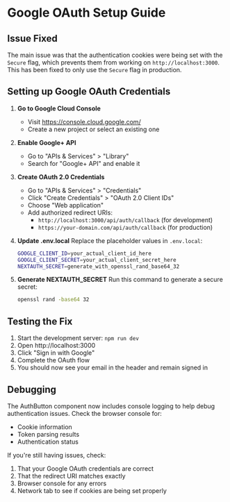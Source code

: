 # Google OAuth Setup Guide

## Issue Fixed
The main issue was that the authentication cookies were being set with the `Secure` flag, which prevents them from working on `http://localhost:3000`. This has been fixed to only use the `Secure` flag in production.

## Setting up Google OAuth Credentials

1. **Go to Google Cloud Console**
   - Visit https://console.cloud.google.com/
   - Create a new project or select an existing one

2. **Enable Google+ API**
   - Go to "APIs & Services" > "Library"
   - Search for "Google+ API" and enable it

3. **Create OAuth 2.0 Credentials**
   - Go to "APIs & Services" > "Credentials"
   - Click "Create Credentials" > "OAuth 2.0 Client IDs"
   - Choose "Web application"
   - Add authorized redirect URIs:
     - `http://localhost:3000/api/auth/callback` (for development)
     - `https://your-domain.com/api/auth/callback` (for production)

4. **Update .env.local**
   Replace the placeholder values in `.env.local`:
   ```bash
   GOOGLE_CLIENT_ID=your_actual_client_id_here
   GOOGLE_CLIENT_SECRET=your_actual_client_secret_here
   NEXTAUTH_SECRET=generate_with_openssl_rand_base64_32
   ```

5. **Generate NEXTAUTH_SECRET**
   Run this command to generate a secure secret:
   ```bash
   openssl rand -base64 32
   ```

## Testing the Fix

1. Start the development server: `npm run dev`
2. Open http://localhost:3000
3. Click "Sign in with Google"
4. Complete the OAuth flow
5. You should now see your email in the header and remain signed in

## Debugging

The AuthButton component now includes console logging to help debug authentication issues. Check the browser console for:
- Cookie information
- Token parsing results
- Authentication status

If you're still having issues, check:
1. That your Google OAuth credentials are correct
2. That the redirect URI matches exactly
3. Browser console for any errors
4. Network tab to see if cookies are being set properly

